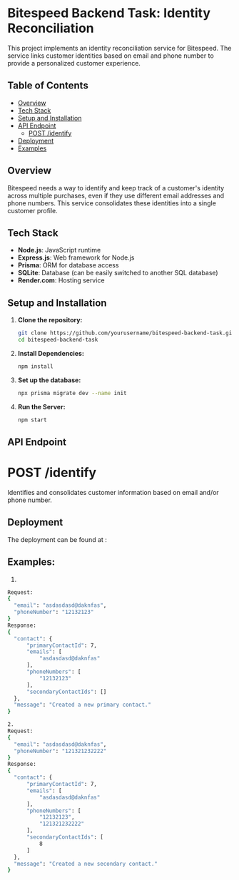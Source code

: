 # Bitespeed Backend Task: Identity Reconciliation

This project implements an identity reconciliation service for Bitespeed. The service links customer identities based on email and phone number to provide a personalized customer experience.

## Table of Contents

- [Overview](#overview)
- [Tech Stack](#tech-stack)
- [Setup and Installation](#setup-and-installation)
- [API Endpoint](#api-endpoint)
  - [POST /identify](#post-identify)
- [Deployment](#deployment)
- [Examples](#examples)

## Overview

Bitespeed needs a way to identify and keep track of a customer's identity across multiple purchases, even if they use different email addresses and phone numbers. This service consolidates these identities into a single customer profile.

## Tech Stack

- **Node.js**: JavaScript runtime
- **Express.js**: Web framework for Node.js
- **Prisma**: ORM for database access
- **SQLite**: Database (can be easily switched to another SQL database)
- **Render.com**: Hosting service

## Setup and Installation

1. **Clone the repository:**

   ```sh
   git clone https://github.com/yourusername/bitespeed-backend-task.git
   cd bitespeed-backend-task

2. **Install Dependencies:**
    ```sh
    npm install

3. **Set up the database:**
    ```sh 
    npx prisma migrate dev --name init

4. **Run the Server:**
    ```sh
    npm start
## API Endpoint
# POST /identify

Identifies and consolidates customer information based on email and/or phone number.
## Deployment
The deployment can be found at : 
## Examples:
1.
  ```sh
Request:
{
	"email": "asdasdasd@daknfas",
	"phoneNumber": "12132123"
}
Response:
{
    "contact": {
        "primaryContactId": 7,
        "emails": [
            "asdasdasd@daknfas"
        ],
        "phoneNumbers": [
            "12132123"
        ],
        "secondaryContactIds": []
    },
    "message": "Created a new primary contact."
}

2.
Request:
{
	"email": "asdasdasd@daknfas",
	"phoneNumber": "121321232222"
}
Response:
{
    "contact": {
        "primaryContactId": 7,
        "emails": [
            "asdasdasd@daknfas"
        ],
        "phoneNumbers": [
            "12132123",
            "121321232222"
        ],
        "secondaryContactIds": [
            8
        ]
    },
    "message": "Created a new secondary contact."
}